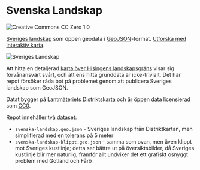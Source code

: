 Svenska Landskap
================

![Creative Commons CC Zero 1.0](https://licensebuttons.net/l/zero/1.0/88x31.png)

[Sveriges landskap](https://sv.wikipedia.org/wiki/Landskap_i_Sverige) som öppen geodata i [GeoJSON](http://geojson.org/)-format. [Utforska med interaktiv karta](http://www.liedman.net/svenska-landskap/).

![Sveriges Landskap](landskap.png)

Att hitta en detaljerad [karta över Hisingens landskapsgräns](https://twitter.com/manierahl/status/844257440090783746) visar sig förvånansvärt svårt, och att ens hitta grunddata är icke-trivialt. Det här repot försöker råda bot på problemet genom att publicera Sveriges landskap som GeoJSON.

Datat bygger på [Lantmäteriets Distriktskarta](https://www.lantmateriet.se/sv/Kartor-och-geografisk-information/geodataprodukter/produktlista/distriktsindelning/) och är öppen data licensierad som [CC0](https://creativecommons.org/publicdomain/zero/1.0/).

Repot innehåller två dataset:

* `svenska-landskap.geo.json` - Sveriges landskap från Distriktkartan, men simplifierad med en tolerans på 5 meter
* `svenska-landskap-klippt.geo.json` - samma som ovan, men även klippt mot Sveriges kustlinje; detta ser bättre ut på översiktsbilder, då Sveriges kustlinje blir mer naturlig, framför allt undviker det ett grafiskt osnyggt problem med Gotland och Fårö
